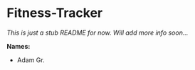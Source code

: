 # Fitness-Tracker

*This is just a stub README for now. Will add more info soon...*

**Names:**
* Adam Gr.